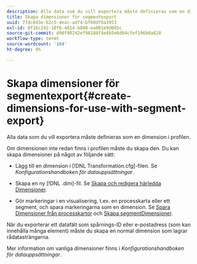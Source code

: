 ```yaml
---
description: Alla data som du vill exportera måste definieras som en dimension i profilen.
title: Skapa dimensioner för segmentexport
uuid: 7fdc043e-b2c5-4eac-adf4-bf60df6a3953
exl-id: 0f16c242-10f6-4014-b848-ea001e9d085c
source-git-commit: d9df90242ef96188f4e4b5e6d04cfef196b0a628
workflow-type: tm+mt
source-wordcount: '164'
ht-degree: 0%

---
```


# Skapa dimensioner för segmentexport{#create-dimensions-for-use-with-segment-export}

Alla data som du vill exportera måste definieras som en dimension i profilen.

Om dimensionen inte redan finns i profilen måste du skapa den. Du kan skapa dimensioner på något av följande sätt:

* Lägg till en dimension i [!DNL Transformation.cfg]-filen. Se *Konfigurationshandboken för datauppsättningar*.

* Skapa en ny [!DNL .dim]-fil. Se [Skapa och redigera härledda Dimensioner](../../../home/c-get-started/c-admin-intrf/c-prof-mgr/c-dvrd-dim.md#concept-ece3c3ea8cdf4fc796680173993bff93).

* Gör markeringar i en visualisering, t.ex. en processkarta eller ett segment, och spara markeringarna som en dimension. Se [Spara Dimensioner från processkartor](../../../home/c-get-started/c-analysis-vis/c-proc-maps/t-dim-proc-maps.md#task-44d9e555d4a944e6aa81993eef703051) och [Skapa segmentDimensioner](../../../home/c-get-started/c-analysis-vis/c-seg/c-create-seg-dim.md#concept-70b363edcad14185ba8051646ad3d44e).

När du exporterar ett datafält som spårnings-ID eller e-postadress (som kan innehålla många element) måste du skapa en normal dimension som lagrar rådatasträngarna.

Mer information om vanliga dimensioner finns i *Konfigurationshandboken för datauppsättningar*.
